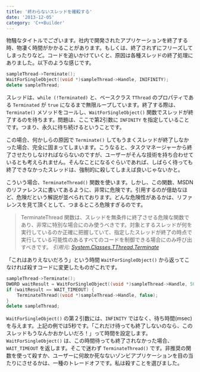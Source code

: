 ```yaml
---
title: '終わらないスレッドを確殺する'
date: '2013-12-05'
category: 'C++Builder'
---
```


物騒なタイトルでございます。社内で開発されたアプリケーションを終了する時、物凄く時間がかかることがあります。もしくは、終了されずにフリーズしてしまったりなど。コードを追いかけていくと、原因は各種スレッドの終了処理にありました。以下のような感じです。

```cpp
sampleThread->Terminate();
WaitForSingleObject((void *)sampleThread->Handle, INIFINITY);
delete sampleThread;
```

スレッドは、`while (!Terminated)` と、ベースクラス `TThread` のプロパティである `Terminated` が `true` になるまで無限ループしています。終了する際は、`Terminate()` メソッドをコールし、`WaitForSingleObject()` 関数でスレッドが終了するのを待ちます。問題は、ここで第2引数に `INFINITY` を指定していることです。つまり、永久に待ち続けるということです。

この場合、何かしらの原因で `Terminate()` してもうまくスレッドが終了しなかった場合、完全に固まってしまいます。こうなると、タスクマネージャーから終了させたりしなければならないのですが、ユーザーがそんな技術を持ち合わせているとも考えられません。そんなことになるぐらいであれば、しばらく待っても終了できなかったスレッドは、強制的に殺してしまえば良いじゃないかと。

こういう場合、`TerminateThread()` 関数を使います。しかし、この関数、MSDNのリファレンスに書いてあるように、非常に危険です。引用するのが億劫なほど、危険だという解説が並べられております。どんな危険性があるかは、リファレンスを見て頂くとして、つまるところ危険すぎるのです。

> TerminateThread 関数は、スレッドを無条件に終了させる危険な関数であり、非常に特別な場合にのみ使うべきです。対象とするスレッドが何を実行しているのか正確に把握していて、指定したスレッドが終了の時点で実行している可能性のあるすべてのコードを制御できる場合にのみ呼び出すべきです。
<cite>引用元: [System.Classes.TThread.Terminate](http://docwiki.embarcadero.com/Libraries/XE2/ja/System.Classes.TThread.Terminate)</cite>

「これはありえないだろう」という時間 `WaitForSingleObject()` から返ってこなければ殺すコードに変更したものがこれです。

```cpp
sampleThread->Terminate();
DWORD waitResult = WaitForSingleObject((void *)sampleThread->Handle, 5000);
if (waitResult == WAIT_TIMEOUT) {
    TerminateThread((void *)sampleThread->Handle, false);
}
delete sampleThread;
```

`WaitForSingleObject()` の第２引数には、`INFINITY` ではなく、待ち時間(msec)を与えます。上記の例では5秒です。「これだけ待っても終了しないのなら、このスレッドもうなんかおかしいだろ！」って時間を設定します。`WaitForSingleObject()` は、この時間待っても終了されなかった場合、`WAIT_TIMEOUT` を返します。そこで迷わず `TerminateThread()` です。非推奨の関数を使って殺すか、ユーザーに何故か死なないゾンビアプリケーションを目の当たりにさせるかは、一種のトレードオフです。私は殺すことを選びました。
